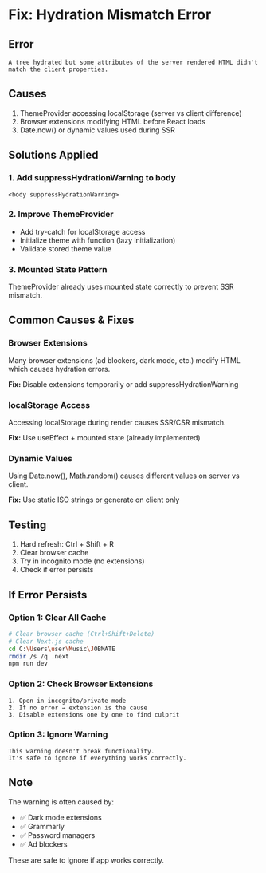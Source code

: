 # Fix: Hydration Mismatch Error

## Error
```
A tree hydrated but some attributes of the server rendered HTML didn't match the client properties.
```

## Causes
1. ThemeProvider accessing localStorage (server vs client difference)
2. Browser extensions modifying HTML before React loads
3. Date.now() or dynamic values used during SSR

## Solutions Applied

### 1. Add suppressHydrationWarning to body
```tsx
<body suppressHydrationWarning>
```

### 2. Improve ThemeProvider
- Add try-catch for localStorage access
- Initialize theme with function (lazy initialization)
- Validate stored theme value

### 3. Mounted State Pattern
ThemeProvider already uses mounted state correctly to prevent SSR mismatch.

## Common Causes & Fixes

### Browser Extensions
Many browser extensions (ad blockers, dark mode, etc.) modify HTML which causes hydration errors.

**Fix:** Disable extensions temporarily or add suppressHydrationWarning

### localStorage Access
Accessing localStorage during render causes SSR/CSR mismatch.

**Fix:** Use useEffect + mounted state (already implemented)

### Dynamic Values
Using Date.now(), Math.random() causes different values on server vs client.

**Fix:** Use static ISO strings or generate on client only

## Testing
1. Hard refresh: Ctrl + Shift + R
2. Clear browser cache
3. Try in incognito mode (no extensions)
4. Check if error persists

## If Error Persists

### Option 1: Clear All Cache
```bash
# Clear browser cache (Ctrl+Shift+Delete)
# Clear Next.js cache
cd C:\Users\user\Music\JOBMATE
rmdir /s /q .next
npm run dev
```

### Option 2: Check Browser Extensions
```
1. Open in incognito/private mode
2. If no error → extension is the cause
3. Disable extensions one by one to find culprit
```

### Option 3: Ignore Warning
```
This warning doesn't break functionality.
It's safe to ignore if everything works correctly.
```

## Note
The warning is often caused by:
- ✅ Dark mode extensions
- ✅ Grammarly
- ✅ Password managers
- ✅ Ad blockers

These are safe to ignore if app works correctly.
